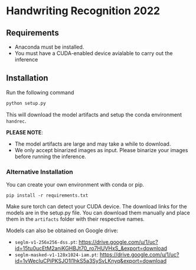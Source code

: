 # Handwriting Recognition 2022

## Requirements

- Anaconda must be installed.
- You must have a CUDA-enabled device avialable to carry out the inference

## Installation
Run the following command
```bash
python setup.py
```
This will download the model artifacts and setup the conda environment `handrec`.

**PLEASE NOTE**: 
- The model artifacts are large and may take a while to download.
- We only accept binarized images as input. Please binarize your images before running the inference.


### Alternative Installation
You can create your own environment with conda or pip. 
```
pip install -r requirements.txt
```
Make sure torch can detect your CUDA device.
The download links for the models are in the setup.py file. You can download them manually and place them in the `artifacts` folder with their respective names.

Models can also be obtained on Google drive:
- `seglm-v1-256x256-dss.pt`: https://drive.google.com/u/1/uc?id=15tu0ucEtM2anjKGHBJt70_ro7HUVHxS_&export=download
- `seglm-masked-v1-128x1024-iam.pt`: https://drive.google.com/u/1/uc?id=1vWecIuCPiPKSJO1I1hkS5a3SySvLKnyq&export=download